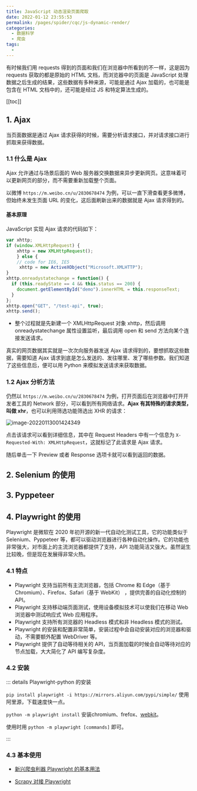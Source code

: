 ```yaml
---
title: JavaScript 动态渲染页面爬取
date: 2022-01-12 23:55:53
permalink: /pages/spider/cqc/js-dynamic-render/
categories:
  - 数据科学
  - 爬虫
tags:
  - 
---
```

有时候我们用 requests 得到的页面和我们在浏览器中所看到的不一样，这是因为 requests 获取的都是原始的 HTML 文档，而浏览器中的页面是 JavaScript 处理数据之后生成的结果，这些数据有多种来源，可能是通过 Ajax 加载的，也可能是包含在 HTML 文档中的，还可能是经过 JS 和特定算法生成的。

[[toc]]

## 1. Ajax

当页面数据是通过 Ajax 请求获得的时候，需要分析请求接口，并对请求接口进行抓取来获得数据。

### 1.1 什么是 Ajax

Ajax 允许通过与场景后面的 Web 服务器交换数据来异步更新网页。这意味着可以更新网页的部分，而不需要重新加载整个页面。

以微博 `https://m.weibo.cn/u/2830678474` 为例，可以一直下滑查看更多微博，但始终未发生页面 URL 的变化，这后面刷新出来的数据就是 Ajax 请求得到的。

#### 基本原理

JavaScript 实现 Ajax 请求的代码如下：

```javascript
var xhttp;
if (window.XMLHttpRequest) {
    xhttp = new XMLHttpRequest();
    } else {
    // code for IE6, IE5
     xhttp = new ActiveXObject("Microsoft.XMLHTTP");
}
xhttp.onreadystatechange = function() {
  if (this.readyState == 4 && this.status == 200) {
    document.getElementById("demo").innerHTML = this.responseText;
  }
};
xhttp.open("GET", "/test-api", true);
xhttp.send();
```

+ 整个过程就是先新建一个 XMLHttpRequest 对象 xhttp，然后调用 onreadystatechange 属性设置监听，最后调用 open 和 send 方法向某个连接发送请求。

真实的网页数据其实就是一次次向服务器发送 Ajax 请求得到的，要想抓取这些数据，需要知道 Ajax 请求到底是怎么发送的、发往哪里、发了哪些参数。我们知道了这些信息后，便可以用 Python 来模拟发送请求来获取数据。

### 1.2 Ajax 分析方法

仍然以 `https://m.weibo.cn/u/2830678474` 为例，打开页面后在浏览器中打开开发者工具的 Network 部分，可以看到所有网络请求。**Ajax 有其特殊的请求类型，叫做 xhr**，也可以利用筛选功能筛选出 XHR 的请求：

![image-20220113001424349](https://notebook-img-1304596351.cos.ap-beijing.myqcloud.com/img/image-20220113001424349.png)

点击该请求可以看到详细信息，其中在 Request Headers 中有一个信息为 `X-Requested-With: XMLHttpRequest`，这就标记了此请求是 Ajax 请求。

随后单击一下 Preview 或者 Response 选项卡就可以看到返回的数据。

## 2. Selenium 的使用

## 3. Pyppeteer

## 4. Playwright 的使用

Playwright 是微软在 2020 年初开源的新一代自动化测试工具，它的功能类似于 Selenium、Pyppeteer 等，都可以驱动浏览器进行各种自动化操作。它的功能也非常强大，对市面上的主流浏览器都提供了支持，API 功能简洁又强大。虽然诞生比较晚，但是现在发展得非常火热。

### 4.1 特点

- Playwright 支持当前所有主流浏览器，包括 Chrome 和 Edge（基于 Chromium）、Firefox、Safari（基于 WebKit） ，提供完善的自动化控制的 API。
- Playwright 支持移动端页面测试，使用设备模拟技术可以使我们在移动 Web 浏览器中测试响应式 Web 应用程序。
- Playwright 支持所有浏览器的 Headless 模式和非 Headless 模式的测试。
- Playwright 的安装和配置非常简单，安装过程中会自动安装对应的浏览器和驱动，不需要额外配置 WebDriver 等。
- Playwright 提供了自动等待相关的 API，当页面加载的时候会自动等待对应的节点加载，大大简化了 API 编写复杂度。

### 4.2 安装

::: details Playwright-python 的安装

`pip install playwright -i https://mirrors.aliyun.com/pypi/simple/` 使用阿里源，下载速度快一点。

`python -m playwright install` 安装chromium、frefox、[webkit](https://so.csdn.net/so/search?q=webkit)。

使用时用 `python -m playwright [commands]` 即可。

:::

### 4.3 基本使用

+ [新兴爬虫利器 Playwright 的基本用法](https://cuiqingcai.com/36045.html)

+ [Scrapy 对接 Playwright](https://zhuanlan.zhihu.com/p/451405689?utm_source=qq&utm_medium=social&utm_oi=938396026793680896)